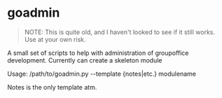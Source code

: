 goadmin
=======

> NOTE: This is quite old, and I haven't looked to see if it still works. Use at your own risk.

A small set of scripts to help with administration of groupoffice development. Currently can create a skeleton module

Usage: /path/to/goadmin.py --template {notes|etc.} modulename

Notes is the only template atm.
